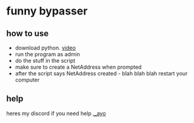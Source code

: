 # funny bypasser

## how to use
- download python. [video](https://www.youtube.com/watch?v=YKSpANU8jPE)
- run the program as admin
- do the stuff in the script
- make sure to create a NetAddress when prompted
- after the script says NetAddress created - blah blah blah restart your computer

## help
heres my discord if you need help [._ayo](https://discord.com/users/488368000055902228)
